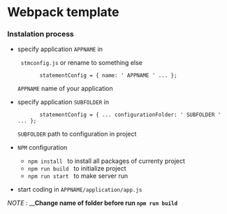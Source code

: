 # Webpack template
### **Instalation process**
* specify application ```APPNAME``` in

     ``` stmconfig.js``` or rename to something else
     
     ```
            statementConfig = { name: ' APPNAME ' ... };
     ```
       
     ```APPNAME```  name of your application
    
* specify application ```SUBFOLDER``` in
     
     ```
            statementConfig = { ... configurationFolder: ' SUBFOLDER ' ... };
     ```
      
     ```SUBFOLDER```  path to configuration in project
* ```NPM``` configuration  
    * ```npm install ``` to install all packages of currenty project
    * ```npm run build ``` to initialize project
    * ```npm run start ``` to make server run
    
* start coding in ```APPNAME/application/app.js```

_NOTE_ : __**Change name of folder before run ```npm run build ```**
    
